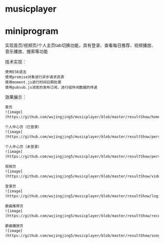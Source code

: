 # musicplayer
# miniprogram
实现首页/视频页/个人主页tab切换功能，具有登录、查看每日推荐、视频播放、音乐播放、搜索等功能

技术实现：

    使用ES6语法
    使用promise对象进行异步请求资源
    使用moment.js进行时间日期处理
    使用pubsub.js消息的发布订阅，进行组件间数据的传递
    
效果展示：

    首页
    ![image](https://github.com/wujingjing5/musicplayer/blob/master/resultShow/home.png)
    
    个人中心页（已登录）
    ![image](https://github.com/wujingjing5/musicplayer/blob/master/resultShow/personnal.png)
    
    个人中心页（未登录）
    ![image](https://github.com/wujingjing5/musicplayer/blob/master/resultShow/personal_unlogin.png)
    
    视频页
    ![image](https://github.com/wujingjing5/musicplayer/blob/master/resultShow/video.png)
    
    登录页
    ![image](https://github.com/wujingjing5/musicplayer/blob/master/resultShow/login.png)
    
    歌曲推荐页
    ![image](https://github.com/wujingjing5/musicplayer/blob/master/resultShow/recommend.png)
    
    歌曲播放页
    ![image](https://github.com/wujingjing5/musicplayer/blob/master/resultShow/song.png)
    
